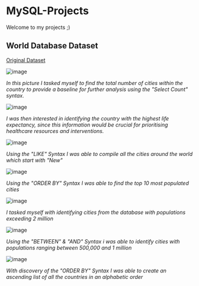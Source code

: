 # MySQL-Projects

Welcome to my projects ;)

## World Database Dataset


[Original Dataset](https://justit831-my.sharepoint.com/:u:/g/personal/danpe_justit_co_uk/Ef6vAaaYVi5FhHqKGxqnn60B9g2khoYekEIO3Y7J00UcJQ?e=pv9NNE)

![image](https://github.com/user-attachments/assets/722c1406-5477-4897-9788-f577b200cb37)

*In this picture I tasked myself to find the total number of cities within the country to provide a baseline for further analysis using the "Select Count" syntax.*

![image](https://github.com/user-attachments/assets/3a5da38c-0c00-4dc3-a2b9-283533587494)

*I was then interested in identifying the country with the highest life expectancy, since this information would be crucial for prioritising healthcare resources and interventions.*

![image](https://github.com/user-attachments/assets/d61a99cc-5b24-4823-aa0b-66f251e9913f)

*Using the "LIKE" Syntax I was able to compile all the cities around the world which start with "New"*

![image](https://github.com/user-attachments/assets/5733082a-330c-4166-b150-dd72833ddd8b)

*Using the "ORDER BY" Syntax I was able to find the top 10 most populated cities* 

![image](https://github.com/user-attachments/assets/15c6cf97-165b-497c-9adb-18b963040ca6)

*I tasked myself with identifying cities from the database with populations exceeding 2 million*

![image](https://github.com/user-attachments/assets/9be56b9c-a608-48b2-be51-1e97405aa7de)

*Using the "BETWEEN" & "AND" Syntax i was able to identify cities with populations ranging between 500,000 and 1 million*

![image](https://github.com/user-attachments/assets/d6249150-d1a9-42bb-80b0-c1828222cddd)

*With discovery of the "ORDER BY" Syntax I was able to create an ascending list of all the countries in an alphabetic order*
